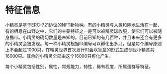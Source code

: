 # 特征信息

小精灵是基于ERC-721协议的NFT新物种。有的小精灵与人类和睦地生活在一起，有的栖息在山野之中，它们的主要特征之一是可以被精灵球收服，使它们可以被随身携带。小精灵的确切数量是未知的，目前已知的有几百种，并且未来还会有更多的小精灵会被发现。每一种小精灵根据ID编号可以孵化出多只，但是每个编号原则上不会超过1000只，在精灵世界首次发行时会以盲盒的形式生成创世小精灵共16000只。其余的小精灵全部由这个16000只孵化产生。

每个小精灵包括性别，属性，常规能力，特性，稀有程度，所属蛋群等特征。
